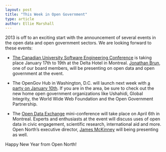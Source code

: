 ```yaml
---
layout: post
title: "This Week in Open Government"
type: article
author: Ellie Marshall
---
```

2013 is off to an exciting start with the announcement of several events in the open data and open government sectors. We are looking forward to these events:

- [The Canadian University Software Engineering Conference](http://2013.cusec.net) is taking place January 17th to 19th at the Delta Hotel in Montreal. [Jonathan Brun](ca.linkedin.com/in/jonathanbrun), one of our board members, will be presenting on open data and open government at the event. 

- The OpenGov Hub in Washington, D.C. will launch next week with [a party on January 10th](http://opengovhublaunch.eventbrite.com/). If you are in the area, be sure to check out the new home open government organizations like Ushahidi, Global Integrity, the World Wide Web Foundation and the Open Government Partnership.

- The [Open Data Exchange](http://odx13.com/) mini-conference will take place on April 6th in Montreal. Experts and enthusiasts at the event will discuss uses of open data in civic engagement, scientific research, international aid and more. Open North’s executive director, [James McKinney](http://ca.linkedin.com/in/mckinneyjames/) will being presenting as well. 

Happy New Year from Open North!